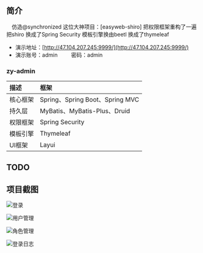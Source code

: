 ## 简介

&emsp;仿造@synchronized 这位大神项目：[easyweb-shiro]
把权限框架重构了一遍把shiro 换成了Spring Security 模板引擎换由beetl 换成了thymeleaf


* 演示地址：[http://47.104.207.245:9999/](http://47.104.207.245:9999/)
* 演示账号：admin &emsp;&emsp; 密码：admin 

### zy-admin
描述 | 框架 
:---|:---
核心框架 | Spring、Spring Boot、Spring MVC
持久层 | MyBatis、MyBatis-Plus、Druid
权限框架 | Spring Security
模板引擎 | Thymeleaf
UI框架 | Layui

## TODO



## 项目截图

![登录](https://ws1.sinaimg.cn/large/006a7GCKgy1fstc7m6zggj30vq0jn0vb.jpg) 

![用户管理](https://ws1.sinaimg.cn/large/006a7GCKgy1fstc7ldhlbj315y0q6415.jpg)

![角色管理](https://ws1.sinaimg.cn/large/006a7GCKgy1fstc7lye0jj30vq0i8gmv.jpg)

![登录日志](https://ws1.sinaimg.cn/large/006a7GCKgy1fstc7logerj30vq0i8js2.jpg)
